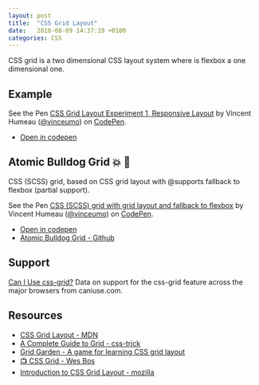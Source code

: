 ```yaml
---
layout: post
title:  "CSS Grid Layout"
date:   2018-08-09 14:37:19 +0100
categories: CSS
---
```


CSS grid is a two dimensional CSS layout system where is flexbox a one dimensional one.

## Example

<p data-height="500" data-theme-id="dark" data-slug-hash="RxOygp" data-default-tab="css,result" data-user="vinceumo" data-pen-title="CSS Grid Layout Experiment 1, Responsive Layout" class="codepen">See the Pen <a href="https://codepen.io/vinceumo/pen/RxOygp/">CSS Grid Layout Experiment 1, Responsive Layout</a> by Vincent Humeau (<a href="https://codepen.io/vinceumo">@vinceumo</a>) on <a href="https://codepen.io">CodePen</a>.</p>
<script async src="https://static.codepen.io/assets/embed/ei.js"></script>

- [Open in codepen](https://codepen.io/vinceumo/pen/RxOygp)

## Atomic Bulldog Grid 💥 🐶

CSS (SCSS) grid, based on CSS grid layout with @supports fallback to flexbox (partial support).

<p data-height="500" data-theme-id="dark" data-slug-hash="ZrMKYb" data-default-tab="result" data-user="vinceumo" data-pen-title="CSS (SCSS) grid with grid layout and fallback to flexbox" class="codepen">See the Pen <a href="https://codepen.io/vinceumo/pen/ZrMKYb/">CSS (SCSS) grid with grid layout and fallback to flexbox</a> by Vincent Humeau (<a href="https://codepen.io/vinceumo">@vinceumo</a>) on <a href="https://codepen.io">CodePen</a>.</p>
<script async src="https://static.codepen.io/assets/embed/ei.js"></script>

- [Open in codepen](https://codepen.io/vinceumo/pen/ZrMKYb)
- [Atomic Bulldog Grid - Github](https://github.com/vinceumo/atomic-bulldog-grid)


## Support

<p class="ciu_embed" data-feature="css-grid" data-periods="future_1,current,past_1,past_2" data-accessible-colours="false">
  <a href="http://caniuse.com/#feat=css-grid">Can I Use css-grid?</a> Data on support for the css-grid feature across the major browsers from caniuse.com.
</p>

## Resources

- [CSS Grid Layout - MDN](https://developer.mozilla.org/en-US/docs/Web/CSS/CSS_Grid_Layout)
- [A Complete Guide to Grid - css-trick](https://css-tricks.com/snippets/css/complete-guide-grid/)
- [Grid Garden - A game for learning CSS grid layout](https://cssgridgarden.com/)
- [📺 CSS Grid - Wes Bos](https://cssgrid.io/)
- [Introduction to CSS Grid Layout - mozilla](https://mozilladevelopers.github.io/playground/css-grid/)